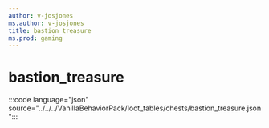```yaml
---
author: v-josjones
ms.author: v-josjones
title: bastion_treasure
ms.prod: gaming
---
```


# bastion_treasure

:::code language="json" source="../../../VanillaBehaviorPack/loot_tables/chests/bastion_treasure.json":::